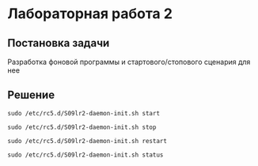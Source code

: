 Лабораторная работа 2
=====================

Постановка задачи
-----------------

Разработка фоновой программы и стартового/стопового
сценария для нее

Решение
-------

`sudo /etc/rc5.d/S09lr2-daemon-init.sh start`

`sudo /etc/rc5.d/S09lr2-daemon-init.sh stop`

`sudo /etc/rc5.d/S09lr2-daemon-init.sh restart`

`sudo /etc/rc5.d/S09lr2-daemon-init.sh status`